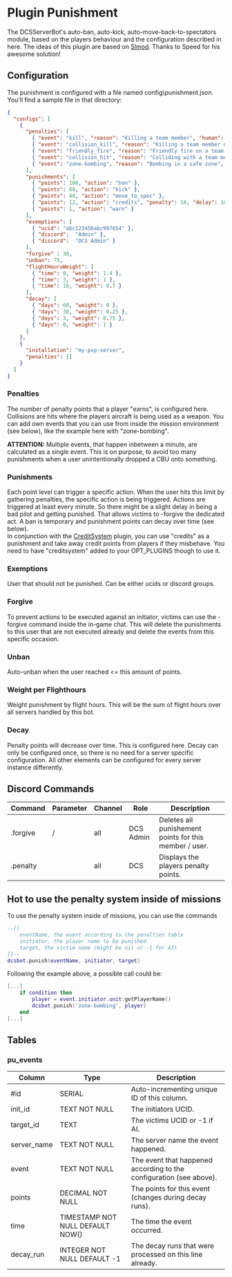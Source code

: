 # Plugin Punishment
The DCSServerBot's auto-ban, auto-kick, auto-move-back-to-spectators module, based on the players behaviour and the configuration described in here.
The ideas of this plugin are based on [Slmod](https://github.com/mrSkortch/DCS-SLmod). Thanks to Speed for his awesome solution!

## Configuration
The punishment is configured with a file named config\punishment.json. You'll find a sample file in that directory:
```json
{
  "configs": [
    {
      "penalties": [
        { "event": "kill", "reason": "Killing a team member", "human": 30, "AI": 18 },
        { "event": "collision_kill", "reason": "Killing a team member during a collision", "human": 20, "AI": 12 },
        { "event": "friendly_fire", "reason": "Friendly fire on a team member", "human": 12, "AI": 8 },
        { "event": "collision_hit", "reason": "Colliding with a team member", "human": 5, "AI": 1 },
        { "event": "zone-bombing", "reason": "Bombing in a safe zone", "default": 50 }
      ],
      "punishments": [
        { "points": 100, "action": "ban" },
        { "points": 60, "action": "kick" },
        { "points": 40, "action": "move_to_spec" },
        { "points": 12, "action": "credits", "penalty": 10, "delay": 10 },
        { "points": 1, "action": "warn" }
      ],
      "exemptions": [
        { "ucid": "abc123456abc987654" },
        { "discord":  "Admin" },
        { "discord":  "DCS Admin" }
      ],
      "forgive" : 30,
      "unban": 75,
      "flightHoursWeight": [
        { "time": 0, "weight": 1.4 },
        { "time": 3, "weight": 1 },
        { "time": 10, "weight": 0.7 }
      ],
      "decay": [
        { "days": 60, "weight": 0 },
        { "days": 30, "weight": 0.25 },
        { "days": 3, "weight": 0.75 },
        { "days": 0, "weight": 1 }
      ]
    },
    {
      "installation": "my-pvp-server",
      "penalties": []
    }
  ]
}
```
### Penalties
The number of penalty points that a player "earns", is configured here. Collisions are hits where the players aircraft is being used as a weapon.
You can add own events that you can use from inside the mission environment (see below), like the example here with "zone-bombing".

**ATTENTION:** Multiple events, that happen inbetween a minute, are calculated as a single event. This is on purpose, to avoid too many punishments when a user unintentionally dropped a CBU onto something.

### Punishments
Each point level can trigger a specific action. When the user hits this limit by gathering penalties, the specific action is being triggered.
Actions are triggered at least every minute. So there might be a slight delay in being a bad pilot and getting punished. That allows victims to -forgive the dedicated act.
A ban is temporary and punishment points can decay over time (see below).<br/>
In conjunction with the [CreditSystem](../creditsystem/README.md) plugin, you can use "credits" as a punishment and take
away credit points from players if they misbehave. You need to have "creditsystem" added to your OPT_PLUGINS though to
use it.

### Exemptions
User that should not be punished. Can be either ucids or discord groups.

### Forgive
To prevent actions to be executed against an initiator, victims can use the -forgive command inside the in-game chat.
This will delete the punishments to this user that are not executed already and delete the events from this specific occasion.

### Unban
Auto-unban when the user reached <= this amount of points.

### Weight per Flighthours
Weight punishment by flight hours. This will be the sum of flight hours over all servers handled by this bot.

### Decay
Penalty points will decrease over time. This is configured here.
Decay can only be configured once, so there is no need for a server specific configuration. All other elements can be configured for every server instance differently.

## Discord Commands

| Command  | Parameter       | Channel | Role      | Description                                            |
|----------|-----------------|---------|-----------|--------------------------------------------------------|
| .forgive | <member>/<ucid> | all     | DCS Admin | Deletes all punishement points for this member / user. |
| .penalty |                 | all     | DCS       | Displays the players penalty points.                   |

## Hot to use the penalty system inside of missions
To use the penalty system inside of missions, you can use the commands
```lua
--[[
    eventName, the event according to the penalties table
    initiator, the player name to be punished
    target, the victim name (might be nil or -1 for AI)
]]--
dcsbot.punish(eventName, initiator, target)
```
Following the example above, a possible call could be:
```lua
[...]
    if condition then
        player = event.initiator.unit:getPlayerName()
        dcsbot.punish('zone-bombing', player)
    end
[...]
```

## Tables
### pu_events
| Column      | Type                             | Description                                                         |
|-------------|----------------------------------|---------------------------------------------------------------------|
| #id         | SERIAL                           | Auto-incrementing unique ID of this column.                         |
| init_id     | TEXT NOT NULL                    | The initiators UCID.                                                |
| target_id   | TEXT                             | The victims UCID or -1 if AI.                                       |
| server_name | TEXT NOT NULL                    | The server name the event happened.                                 |
| event       | TEXT NOT NULL                    | The event that happened according to the configuration (see above). |
| points      | DECIMAL NOT NULL                 | The points for this event (changes during decay runs).              |
| time        | TIMESTAMP NOT NULL DEFAULT NOW() | The time the event occurred.                                        |
| decay_run   | INTEGER NOT NULL DEFAULT -1      | The decay runs that were processed on this line already.            |
